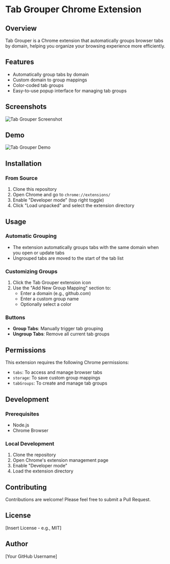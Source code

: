 # Tab Grouper Chrome Extension

## Overview

Tab Grouper is a Chrome extension that automatically groups browser tabs by domain, helping you organize your browsing experience more efficiently.

## Features

- Automatically group tabs by domain
- Custom domain to group mappings
- Color-coded tab groups
- Easy-to-use popup interface for managing tab groups

## Screenshots

![Tab Grouper Screenshot](/path/to/tab-grouper-screenshot.png)

## Demo

![Tab Grouper Demo](/path/to/tab-grouper-demo.gif)

## Installation

### From Source

1. Clone this repository
2. Open Chrome and go to `chrome://extensions/`
3. Enable "Developer mode" (top right toggle)
4. Click "Load unpacked" and select the extension directory

## Usage

### Automatic Grouping

- The extension automatically groups tabs with the same domain when you open or update tabs
- Ungrouped tabs are moved to the start of the tab list

### Customizing Groups

1. Click the Tab Grouper extension icon
2. Use the "Add New Group Mapping" section to:
   - Enter a domain (e.g., github.com)
   - Enter a custom group name
   - Optionally select a color

### Buttons

- **Group Tabs**: Manually trigger tab grouping
- **Ungroup Tabs**: Remove all current tab groups

## Permissions

This extension requires the following Chrome permissions:

- `tabs`: To access and manage browser tabs
- `storage`: To save custom group mappings
- `tabGroups`: To create and manage tab groups

## Development

### Prerequisites

- Node.js
- Chrome Browser

### Local Development

1. Clone the repository
2. Open Chrome's extension management page
3. Enable "Developer mode"
4. Load the extension directory

## Contributing

Contributions are welcome! Please feel free to submit a Pull Request.

## License

[Insert License - e.g., MIT]

## Author

[Your GitHub Username]
